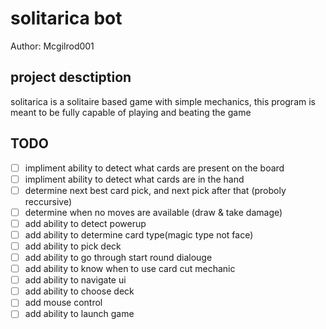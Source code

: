 # solitarica bot

Author: Mcgilrod001

## project desctiption

solitarica is a solitaire based game with simple mechanics, this program is meant to be fully capable of playing and beating the game

## TODO

- [ ] impliment ability to detect what cards are present on the board
- [ ] impliment ability to detect what cards are in the hand
- [ ] determine next best card pick, and next pick after that (proboly reccursive)
- [ ] determine when no moves are available (draw & take damage)
- [ ] add ability to detect powerup
- [ ] add ability to determine card type(magic type not face)
- [ ] add ability to pick deck
- [ ] add ability to go through start round dialouge
- [ ] add ability to know when to use card cut mechanic
- [ ] add ability to navigate ui
- [ ] add ability to choose deck
- [ ] add mouse control
- [ ] add ability to launch game
